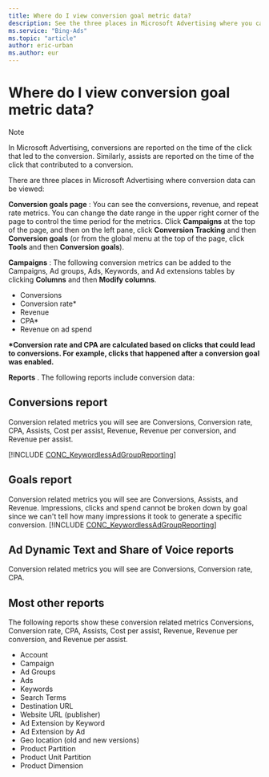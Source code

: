 ```yaml
---
title: Where do I view conversion goal metric data?
description: See the three places in Microsoft Advertising where you can view conversion data.
ms.service: "Bing-Ads"
ms.topic: "article"
author: eric-urban
ms.author: eur
---
```


# Where do I view conversion goal metric data?

> [!NOTE]
> In Microsoft Advertising, conversions are reported on the time of the click that led to the conversion. Similarly, assists are reported on the time of the click that contributed to a conversion.

There are three places in Microsoft Advertising where conversion data can be viewed:

**Conversion goals page** : You can see the conversions, revenue, and repeat rate metrics. You can change the date range in the upper right corner of the page to control the time period for the metrics. Click **Campaigns** at the top of the page, and then on the left pane, click **Conversion Tracking** and then **Conversion goals** (or from the global menu at the top of the page, click **Tools** and then **Conversion goals**).

**Campaigns** : The following conversion metrics can be added to the Campaigns, Ad groups, Ads, Keywords, and Ad extensions tables by clicking **Columns** and then **Modify columns**.

- Conversions
- Conversion rate\*
- Revenue
- CPA\*
- Revenue on ad spend

**\*Conversion rate and CPA are calculated based on clicks that could lead to conversions. For example, clicks that happened after a conversion goal was enabled.**

**Reports** . The following reports include conversion data:

## Conversions report
Conversion related metrics you will see are Conversions, Conversion rate, CPA, Assists, Cost per assist, Revenue, Revenue per conversion, and Revenue per assist.

[!INCLUDE [CONC_KeywordlessAdGroupReporting](./includes/CONC_KeywordlessAdGroupReporting.md)]
## Goals report
Conversion related metrics you will see are Conversions, Assists, and Revenue. Impressions, clicks and spend cannot be broken down by goal since we can't tell how many impressions it took to generate a specific conversion.                [!INCLUDE [CONC_KeywordlessAdGroupReporting](./includes/CONC_KeywordlessAdGroupReporting.md)]
## Ad Dynamic Text and Share of Voice reports
Conversion related metrics you will see are Conversions, Conversion rate, CPA.
## Most other reports
The following reports show these conversion related metrics Conversions, Conversion rate, CPA, Assists, Cost per assist, Revenue, Revenue per conversion, and Revenue per assist.
- Account
- Campaign
- Ad Groups
- Ads
- Keywords
- Search Terms
- Destination URL
- Website URL (publisher)
- Ad Extension by Keyword
- Ad Extension by Ad
- Geo location (old and new versions)
- Product Partition
- Product Unit Partition
- Product Dimension


